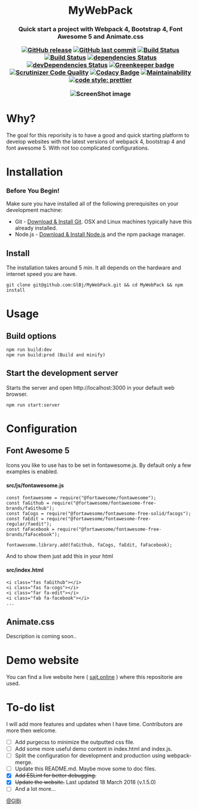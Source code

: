 <h1 align="center"> MyWebPack </h1>
<h3 align="center"> <b>Quick start</b> a project with Webpack 4, Bootstrap 4, Font Awesome 5 and Animate.css </h>
<p align="center">

[![GitHub release](https://img.shields.io/github/release/GlBj/MyWebPack.svg)](https://github.com/GlBj/MyWebPack)
[![GitHub last commit](https://img.shields.io/github/last-commit/GlBj/MyWebPack.svg)](https://github.com/GlBj/MyWebPack/commits/master)
[![Build Status](https://travis-ci.org/GlBj/MyWebPack.svg?branch=master)](https://travis-ci.org/GlBj/MyWebPack)
[![Build Status](https://scrutinizer-ci.com/g/GlBj/MyWebPack/badges/build.png?b=master)](https://scrutinizer-ci.com/g/GlBj/MyWebPack/build-status/master)
[![dependencies Status](https://david-dm.org/GlBj/MyWebPack/status.svg)](https://david-dm.org/GlBj/MyWebPack)
[![devDependencies Status](https://david-dm.org/GlBj/MyWebPack/dev-status.svg)](https://david-dm.org/GlBj/MyWebPack?type=dev)
[![Greenkeeper badge](https://badges.greenkeeper.io/GlBj/MyWebPack.svg)](https://greenkeeper.io/)
[![Scrutinizer Code Quality](https://scrutinizer-ci.com/g/GlBj/MyWebPack/badges/quality-score.png?b=master)](https://scrutinizer-ci.com/g/GlBj/MyWebPack/?branch=master)
[![Codacy Badge](https://api.codacy.com/project/badge/Grade/ecdc0916f3024e9c94064f08661549d2)](https://www.codacy.com/app/GlBj/MyWebPack?utm_source=github.com&utm_medium=referral&utm_content=GlBj/MyWebPack&utm_campaign=Badge_Grade)
[![Maintainability](https://api.codeclimate.com/v1/badges/1f0a70b84567c6694d4b/maintainability)](https://codeclimate.com/github/GlBj/MyWebPack/maintainability)
[![code style: prettier](https://img.shields.io/badge/code_style-prettier-ff69b4.svg?style=flat-square)](https://github.com/prettier/prettier)

</p>

<p align="center">
  <img src="https://github.com/GlBj/MyWebPack/blob/master/src/images/screenshot.jpg?raw=true)" alt="ScreenShot image"/>
</p>

# Why?

The goal for this reporisity is to have a good and quick starting platform to develop websites with the latest versions of webpack 4, bootstrap 4 and font awesome 5. With not too complicated configurations.

# Installation

### Before You Begin!

Make sure you have installed all of the following prerequisites on your development machine:

* Git - [Download & Install Git](https://git-scm.com/downloads). OSX and Linux machines typically have this already installed.
* Node.js - [Download & Install Node.js](https://nodejs.org/en/download/) and the npm package manager.

## Install

The installation takes around 5 min. It all depends on the hardware and internet
speed you are have.

```
git clone git@github.com:GlBj/MyWebPack.git && cd MyWebPack && npm install
```

# Usage

## Build options

```
npm run build:dev
npm run build:prod (Build and minify)
```

## Start the development server

Starts the server and open http://localhost:3000 in your default web browser.

```
npm run start:server
```

# Configuration

## Font Awesome 5

Icons you like to use has to be set in fontawesome.js. By default only a few examples is enabled.

#### src/js/fontawesome.js

```
const fontawesome = require("@fortawesome/fontawesome");
const faGithub = require("@fortawesome/fontawesome-free-brands/faGithub");
const faCogs = require("@fortawesome/fontawesome-free-solid/facogs");
const faEdit = require("@fortawesome/fontawesome-free-regular/faedit");
const faFacebook = require("@fortawesome/fontawesome-free-brands/faFacebook");

fontawesome.library.add(faGithub, faCogs, faEdit, faFacebook);
```

And to show them just add this in your html

#### src/index.html

```
<i class="fas faGithub"></i>
<i class="fas fa-cogs"></i>
<i class="far fa-edit"></i>
<i class="fab fa-facebook"></i>
...
```

## Animate.css

Description is coming soon..

# Demo website

You can find a live website here ( [sajt.online](https://sajt.online/) ) where this repositorie are used.

# To-do list

I will add more features and updates when I have time. Contributors are more
then welcome.

- [ ] Add purgecss to minimize the outputted css file.
- [ ] Add some more useful demo content in index.html and index.js.
- [ ] Split the configuration for development and production using webpack-merge.
- [ ] Update this README.md. Maybe move some to doc files.
- [x]  ~~Add ESLint for better debugging.~~
- [x] ~~Update the website.~~ Last updated 18 March 2018 (v.1.5.0)
- [ ] And a lot more…

[@GlBj](https://github.com/GlBj)
